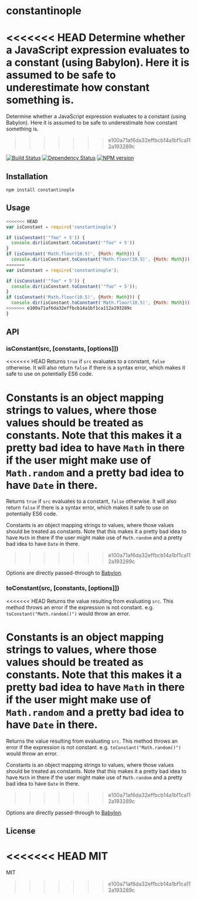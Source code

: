 # constantinople

<<<<<<< HEAD
Determine whether a JavaScript expression evaluates to a constant (using Babylon).  Here it is assumed to be safe to underestimate how constant something is.
=======
Determine whether a JavaScript expression evaluates to a constant (using Babylon). Here it is assumed to be safe to underestimate how constant something is.
>>>>>>> e100a71af6da32effbcb14a1bf1ca112a193289c

[![Build Status](https://img.shields.io/travis/pugjs/constantinople/master.svg)](https://travis-ci.org/pugjs/constantinople)
[![Dependency Status](https://img.shields.io/david/pugjs/constantinople.svg)](https://david-dm.org/pugjs/constantinople)
[![NPM version](https://img.shields.io/npm/v/constantinople.svg)](https://www.npmjs.org/package/constantinople)

## Installation

    npm install constantinople

## Usage

```js
<<<<<<< HEAD
var isConstant = require('constantinople')

if (isConstant('"foo" + 5')) {
  console.dir(isConstant.toConstant('"foo" + 5'))
}
if (isConstant('Math.floor(10.5)', {Math: Math})) {
  console.dir(isConstant.toConstant('Math.floor(10.5)', {Math: Math}))
=======
var isConstant = require('constantinople');

if (isConstant('"foo" + 5')) {
  console.dir(isConstant.toConstant('"foo" + 5'));
}
if (isConstant('Math.floor(10.5)', {Math: Math})) {
  console.dir(isConstant.toConstant('Math.floor(10.5)', {Math: Math}));
>>>>>>> e100a71af6da32effbcb14a1bf1ca112a193289c
}
```

## API

### isConstant(src, [constants, [options]])

<<<<<<< HEAD
Returns `true` if `src` evaluates to a constant, `false` otherwise.  It will also return `false` if there is a syntax error, which makes it safe to use on potentially ES6 code.

Constants is an object mapping strings to values, where those values should be treated as constants.  Note that this makes it a pretty bad idea to have `Math` in there if the user might make use of `Math.random` and a pretty bad idea to have `Date` in there.
=======
Returns `true` if `src` evaluates to a constant, `false` otherwise. It will also return `false` if there is a syntax error, which makes it safe to use on potentially ES6 code.

Constants is an object mapping strings to values, where those values should be treated as constants. Note that this makes it a pretty bad idea to have `Math` in there if the user might make use of `Math.random` and a pretty bad idea to have `Date` in there.
>>>>>>> e100a71af6da32effbcb14a1bf1ca112a193289c

Options are directly passed-through to [Babylon](https://github.com/babel/babylon#options).

### toConstant(src, [constants, [options]])

<<<<<<< HEAD
Returns the value resulting from evaluating `src`.  This method throws an error if the expression is not constant.  e.g. `toConstant("Math.random()")` would throw an error.

Constants is an object mapping strings to values, where those values should be treated as constants.  Note that this makes it a pretty bad idea to have `Math` in there if the user might make use of `Math.random` and a pretty bad idea to have `Date` in there.
=======
Returns the value resulting from evaluating `src`. This method throws an error if the expression is not constant. e.g. `toConstant("Math.random()")` would throw an error.

Constants is an object mapping strings to values, where those values should be treated as constants. Note that this makes it a pretty bad idea to have `Math` in there if the user might make use of `Math.random` and a pretty bad idea to have `Date` in there.
>>>>>>> e100a71af6da32effbcb14a1bf1ca112a193289c

Options are directly passed-through to [Babylon](https://github.com/babel/babylon#options).

## License

<<<<<<< HEAD
  MIT
=======
MIT
>>>>>>> e100a71af6da32effbcb14a1bf1ca112a193289c
